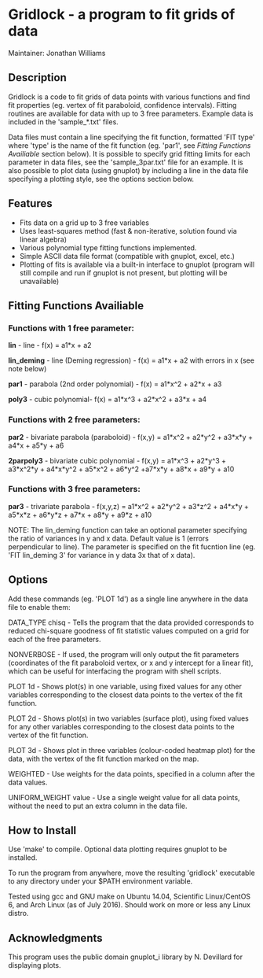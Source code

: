 # **Gridlock** - a program to fit grids of data

Maintainer: Jonathan Williams


## Description

Gridlock is a code to fit grids of data points with various functions and find fit properties (eg. vertex of fit paraboloid, confidence intervals).  Fitting routines are available for data with up to 3 free parameters.  Example data is included in the 'sample\_\*.txt' files.

Data files must contain a line specifying the fit function, formatted 'FIT type' where 'type' is the name of the fit function (eg. 'par1', see *Fitting Functions Availiable* section below).  It is possible to specify grid fitting limits for each parameter in data files, see the 'sample_3par.txt' file for an example.  It is also possible to plot data (using gnuplot) by including a line in the data file specifying a plotting style, see the options section below.


## Features

* Fits data on a grid up to 3 free variables
* Uses least-squares method (fast & non-iterative, solution found via linear algebra)
* Various polynomial type fitting functions implemented.
* Simple ASCII data file format (compatible with gnuplot, excel, etc.)
* Plotting of fits is available via a built-in interface to gnuplot (program will still compile and run if gnuplot is not present, but plotting will be unavailable)


## Fitting Functions Availiable

### Functions with 1 free parameter:

**lin** - line - f(x) = a1\*x + a2

**lin_deming** - line (Deming regression) - f(x) = a1\*x + a2 with errors in x (see note below) 

**par1** - parabola (2nd order polynomial) - f(x) = a1\*x^2 + a2\*x + a3

**poly3** - cubic polynomial- f(x) = a1\*x^3 + a2\*x^2 + a3\*x + a4


### Functions with 2 free parameters:

**par2** - bivariate parabola (paraboloid) - f(x,y) = a1\*x^2 + a2\*y^2 + a3\*x\*y + a4\*x + a5\*y + a6

**2parpoly3** - bivariate cubic polynomial - f(x,y) = a1\*x^3 + a2\*y^3 + a3\*x^2\*y + a4\*x\*y^2 + a5\*x^2 + a6\*y^2 +a7\*x\*y + a8\*x + a9\*y + a10

### Functions with 3 free parameters:

**par3** - trivariate parabola - f(x,y,z) = a1\*x^2 + a2\*y^2 + a3\*z^2 + a4\*x\*y + a5\*x\*z + a6\*y\*z + a7\*x + a8\*y + a9\*z + a10

NOTE: The lin\_deming function can take an optional parameter specifying the ratio of variances in y and x data.  Default value is 1 (errors perpendicular to line).  The parameter is specified on the fit fucntion line (eg. 'FIT lin\_deming 3' for variance in y data 3x that of x data). 


## Options

Add these commands (eg. 'PLOT 1d') as a single line anywhere in the data file to enable them:

DATA_TYPE chisq - Tells the program that the data provided corresponds to reduced chi-square goodness of fit statistic values computed on a grid for each of the free parameters.

NONVERBOSE - If used, the program will only output the fit parameters (coordinates of the fit paraboloid vertex, or x and y intercept for a linear fit), which can be useful for interfacing the program with shell scripts.

PLOT 1d - Shows plot(s) in one variable, using fixed values for any other variables corresponding to the closest data points to the vertex of the fit function.

PLOT 2d - Shows plot(s) in two variables (surface plot), using fixed values for any other variables corresponding to the closest data points to the vertex of the fit function.

PLOT 3d - Shows plot in three variables (colour-coded heatmap plot) for the data, with the vertex of the fit function marked on the map.

WEIGHTED - Use weights for the data points, specified in a column after the data values.

UNIFORM_WEIGHT value - Use a single weight value for all data points, without the need to put an extra column in the data file. 


## How to Install

Use 'make' to compile.  Optional data plotting requires gnuplot to be installed.

To run the program from anywhere, move the resulting 'gridlock' executable to any directory under your $PATH environment variable.

Tested using gcc and GNU make on Ubuntu 14.04, Scientific Linux/CentOS 6, and Arch Linux (as of July 2016).  Should work on more or less any Linux distro.


## Acknowledgments

This program uses the public domain gnuplot_i library by N. Devillard for displaying plots.
